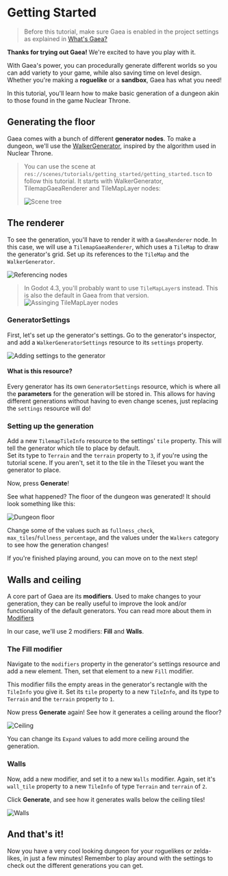 # Getting Started

> Before this tutorial, make sure Gaea is enabled in the project settings as explained in [What's Gaea?](/README.md)

**Thanks for trying out Gaea!** We're excited to have you play with it.

With Gaea's power, you can procedurally generate different worlds so you can add variety to your game, while also saving time on level design. Whether you're making a **roguelike** or a **sandbox**, Gaea has what you need!

In this tutorial, you'll learn how to make basic generation of a dungeon akin to those found in the game Nuclear Throne.

## Generating the floor

Gaea comes with a bunch of different **generator nodes**. To make a dungeon, we'll use the [WalkerGenerator](/generators/walker.md), inspired by the algorithm used in Nuclear Throne.

> You can use the scene at `res://scenes/tutorials/getting_started/getting_started.tscn` to follow this tutorial. It starts with WalkerGenerator, TilemapGaeaRenderer and TileMapLayer nodes:
> 
> ![Scene tree](../assets/tutorials/getting_started/scene-tree.png)

## The renderer

To see the generation, you'll have to render it with a `GaeaRenderer` node. In this case, we will use a `TilemapGaeaRenderer`, which uses a `TileMap` to draw the generator's grid. Set up its references to the `TileMap` and the `WalkerGenerator`.

![Referencing nodes](../assets/tutorials/getting_started/referencing_nodes.gif)

> In Godot 4.3, you'll probably want to use `TileMapLayer`s instead. This is also the default in Gaea from that version.
![Assinging TileMapLayer nodes](../assets/tutorials/getting_started/tilemap-layers.gif)


### GeneratorSettings

First, let's set up the generator's settings. Go to the generator's inspector, and add a `WalkerGeneratorSettings` resource to its `settings` property.

![Adding settings to the generator](../assets/tutorials/getting_started/adding_settings.gif)

#### What is this resource?

Every generator has its own `GeneratorSettings` resource, which is where all the **parameters** for the generation will be stored in. This allows for having different generations without having to even change scenes, just replacing the `settings` resource will do!

### Setting up the generation

Add a new `TilemapTileInfo` resource to the settings' `tile` property. This will tell the generator which tile to place by default.\
Set its type to `Terrain` and the `terrain` property to `3`, if you're using the tutorial scene. If you aren't, set it to the tile in the Tileset you want the generator to place.

Now, press **Generate**!

See what happened? The floor of the dungeon was generated! It should look something like this:

![Dungeon floor](../assets/tutorials/getting_started/dungeon_floor.png)

Change some of the values such as `fullness_check`, `max_tiles`/`fullness_percentage`, and the values under the `Walkers` category to see how the generation changes!

If you're finished playing around, you can move on to the next step!

## Walls and ceiling

A core part of Gaea are its **modifiers**. Used to make changes to your generation, they can be really useful to improve the look and/or functionality of the default generators. You can read more about them in [Modifiers](/modifiers.md)

In our case, we'll use 2 modifiers: **Fill** and **Walls**.

### The Fill modifier

Navigate to the `modifiers` property in the generator's settings resource and add a new element. Then, set that element to a new `Fill` modifier.

This modifier fills the empty areas in the generator's rectangle with the `TileInfo` you give it. Set its `tile` property to a new `TileInfo`, and its type to `Terrain` and the `terrain` property to `1`.

Now press **Generate** again! See how it generates a ceiling around the floor?

![Ceiling](../assets/tutorials/getting_started/ceiling.png)

You can change its `Expand` values to add more ceiling around the generation.

### Walls

Now, add a new modifier, and set it to a new `Walls` modifier. Again, set it's `wall_tile` property to a new `TileInfo` of type `Terrain` and `terrain` of `2`.

Click **Generate**, and see how it generates walls below the ceiling tiles!

![Walls](../assets/tutorials/getting_started/walls.png)

## And that's it!
Now you have a very cool looking dungeon for your roguelikes or zelda-likes, in just a few minutes! Remember to play around with the settings to check out the different generations you can get.
